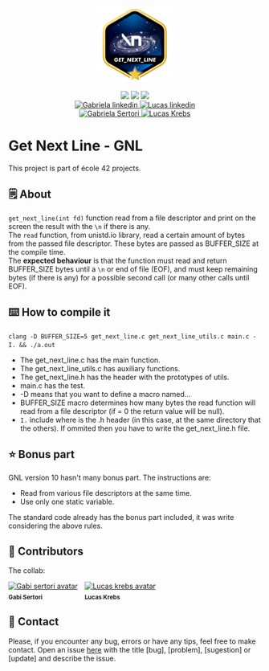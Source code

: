 <div style="text-align:center">
	<div style="margin-bottom:3%">
		<a href="https://www.42sp.org.br/">
			<img src="./.img/gnl.png" alt="get_nex_line logo"/>
		</a>
	</div>
	<div>
		<img src="https://img.shields.io/badge/language-C-blue" />
		<img src="https://img.shields.io/badge/version-10-blue" />
		<img src="https://img.shields.io/badge/grade-125-green" />
	</div>
	<div>
		<a href="https://www.linkedin.com/in/gabriela-sertori-50b390189/">
			<img alt="Gabriela linkedin" src="https://img.shields.io/badge/-gabisertori-blue?style=flat&logo=Linkedin&logoColor=white" />
		</a>
		<a href="https://www.linkedin.com/in/lucas-l-a555bb199/">
			<img alt="Lucas linkedin" src="https://img.shields.io/badge/-krebscoder-blue?style=flat&logo=Linkedin&logoColor=white" />
		</a>
	</div>
	<div>
		<a href="https://github.com/gabrielasertori">
			<img alt="Gabriela Sertori" src="https://img.shields.io/badge/-gabisertori-blue?style=flat&logo=github&logoColor=white" />
		</a>
		<a href="https://github.com/KrebsCoder">
			<img alt="Lucas Krebs" src="https://img.shields.io/badge/-krebscoder-blue?style=flat&logo=github&logoColor=white" />
		</a>
	</div>
</div>

# Get Next Line - GNL

This project is part of école 42 projects.

## 🗒️ About

```get_next_line(int fd)``` function read from a file descriptor and print on the screen the result with the ```\n``` if there is any.<br>
The ```read``` function, from unistd.io library, read a certain amount of bytes from the passed file descriptor. These bytes are passed as BUFFER_SIZE at the compile time.<br>
The **expected behaviour** is that the function must read and return BUFFER_SIZE bytes until a ```\n``` or end of file (EOF), and must keep remaining bytes (if there is any) for a possible second call (or many other calls until EOF).

## ⌨️ How to compile it

```clang -D BUFFER_SIZE=5 get_next_line.c get_next_line_utils.c main.c -I. && ./a.out```

- The get_next_line.c has the main function.
- The get_next_line_utils.c has auxiliary functions.
- The get_next_line.h has the header with the prototypes of utils.
- main.c has the test.
- -D means that you want to define a macro named...
- BUFFER_SIZE macro determines how many bytes the read function will read from a file descriptor (if = 0 the return value will be null).
- ```I.``` include where is the .h header (in this case, at the same directory that the others). If ommited then you have to write the get_next_line.h file.

## ⭐ Bonus part

GNL version 10 hasn't many bonus part. The instructions are:

- Read from various file descriptors at the same time.
- Use only one static variable.

The standard code already has the bonus part included, it was write considering the above rules.

## 🤝 Contributors

The collab:

<div style="display:inline-block; margin-right:2%">
	<a href="https://github.com/gabrielasertori">
		<img src="https://avatars.githubusercontent.com/u/64798344?v=4" width="100px" alt="Gabi sertori avatar"/><br>
		<sub><b>Gabi Sertori</b></sub>
	</a>
</div>
<div style="display:inline-block">
	<a href="https://github.com/KrebsCoder">
		<img src="https://avatars.githubusercontent.com/u/69386576?v=4" width="100px" alt="Lucas krebs avatar"/><br>
		<sub><b>Lucas Krebs</b></sub>
	</a>
</div>

## 📮 Contact

Please, if you encounter any bug, errors or have any tips, feel free to make contact. Open an issue [here](https://github.com/pair-programming-gabi-krebs/GNL/issues) with the title [bug], [problem], [sugestion] or [update] and describe the issue.
